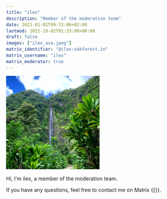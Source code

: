 ```yaml
---
title: "ilex"
description: "Member of the moderation team"
date: 2021-01-01T09:33:00+02:00
lastmod: 2021-10-02T01:33:00+00:00
draft: false
images: ["ilex_ava.jpeg"]
matrix_identifier: "@ilex:oakforest.in"
matrix_username: "ilex"
matrix_moderator: true
---
```


<img src="ilex_ava.jpeg" alt="ilex Avatar" width="256"/>

Hi, I'm ilex, a member of the moderation team.

If you have any questions, feel free to contact me on Matrix
{{<matrix identifier="@ilex:oakforest.in">}}.
